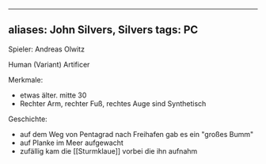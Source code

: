
---
aliases: John Silvers, Silvers
tags: PC
---

Spieler: Andreas Olwitz

Human (Variant)
Artificer

Merkmale:
- etwas älter. mitte 30
- Rechter Arm, rechter Fuß, rechtes Auge sind Synthetisch

Geschichte:
- auf dem Weg von Pentagrad nach Freihafen gab es ein "großes Bumm"
- auf Planke im Meer aufgewacht
- zufällig kam die [[Sturmklaue]] vorbei die ihn aufnahm
